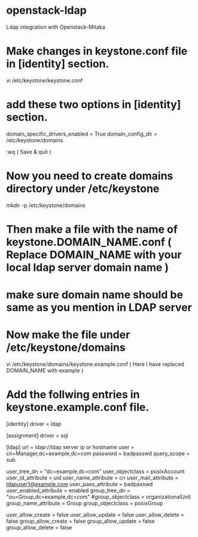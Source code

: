 # openstack-ldap
Ldap integration with Openstack-Mitaka
# Make changes in keystone.conf file in [identity] section.
vi /etc/keystone/keystone.conf
# add these two options in [identity] section.
domain_specific_drivers_enabled = True
domain_config_dir = /etc/keystone/domains

:wq ( Save & quit )

# Now you need to create domains directory under /etc/keystone

mkdir -p /etc/keystone/domains

# Then make a file with the name of keystone.DOMAIN_NAME.conf ( Replace DOMAIN_NAME with your local ldap server domain name )
# make sure domain name should be same as you mention in LDAP server

# Now make the file under /etc/keystone/domains

vi /etc/keystone/domains/keystone.example.conf       ( Here I have replaced DOMAIN_NAME with example )

# Add the follwing entries in keystone.example.conf file.

[identity]
driver = ldap

[assignment]
driver = sql

[ldap]
url = ldap://ldap server ip or hostname
user = cn=Manager,dc=example,dc=com
password = badpasswd
query_scope = sub

user_tree_dn = "dc=example,dc=com"
user_objectclass = posixAccount
user_id_attribute = uid
user_name_attribute = cn
user_mail_attribute = ldapuser1@example.com
user_pass_attribute = badpasswd
user_enabled_attribute = enabled
group_tree_dn = "ou=Group,dc=example,dc=com"
#group_objectclass = organizationalUnit
group_name_attribute = Group
group_objectclass = posixGroup


user_allow_create = false
user_allow_update = false
user_allow_delete = false
group_allow_create = false
group_allow_update = false
group_allow_delete = false
